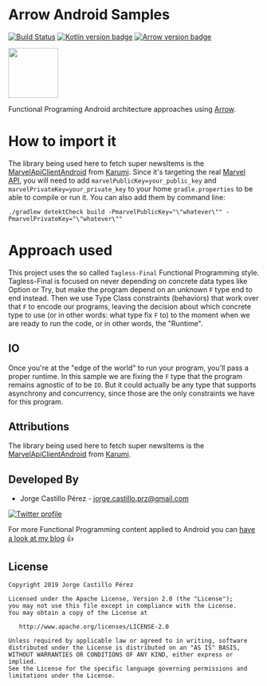 Arrow Android Samples
=====================
[![Build Status](https://travis-ci.org/JorgeCastilloPrz/ArrowAndroidSamples.svg?branch=improve-reader-usage)](https://travis-ci.org/JorgeCastilloPrz/ArrowAndroidSamples)
[![Kotlin version badge](https://img.shields.io/badge/kotlin-1.3.50-blue.svg)](http://kotlinlang.org/)
[![Arrow version badge](https://img.shields.io/badge/arrow-0.10.2-blue.svg)](http://arrow-kt.io/)

<img height="100" src="https://avatars2.githubusercontent.com/u/29458023?v=4&amp;s=200" width="100">

Functional Programing Android architecture approaches using [Arrow](http://arrow-kt.io/).

# How to import it

The library being used here to fetch super newsItems is the [MarvelApiClientAndroid](https://github.com/Karumi/MarvelApiClientAndroid)
from [Karumi](https://github.com/Karumi). Since it's targeting the real [Marvel API](https://developer.marvel.com/), 
you will need to add `marvelPublicKey=your_public_key` and `marvelPrivateKey=your_private_key` to 
your home `gradle.properties` to be able to compile or run it. You can also add them by command line: 

`./gradlew detektCheck build -PmarvelPublicKey="\"whatever\"" -PmarvelPrivateKey="\"whatever\""`

# Approach used

This project uses the so called `Tagless-Final` Functional Programming style. Tagless-Final is focused on never depending on concrete data types like Option or Try, but make the program depend on an unknown `F` type end to end instead. Then we use Type Class constraints (behaviors) that work over that `F` to encode our programs, leaving the decision about which concrete type to use (or in other words: what type fix `F` to) to the moment when we are ready to run the code, or in other words, the "Runtime".

## IO

Once you're at the "edge of the world" to run your program, you'll pass a proper runtime. In this sample we are fixing the `F` type that the program remains agnostic of to be `IO`. But it could actually be any type that supports asynchrony and concurrency, since those are the only constraints we have for this program.

Attributions
------------
The library being used here to fetch super newsItems is the [MarvelApiClientAndroid](https://github.com/Karumi/MarvelApiClientAndroid)
from [Karumi](https://github.com/Karumi).

Developed By
------------
* Jorge Castillo Pérez - <jorge.castillo.prz@gmail.com>

<a href="https://twitter.com/jorgecastillopr">
  <img alt="Twitter profile" src="https://github.com/JorgeCastilloPrz/KotlinAndroidFunctional/blob/master/assets/twitter_logo.png" />
</a>

For more Functional Programming content applied to Android you can [have a look at my blog](https://jorgecastillo.dev) 👍

License
-------

    Copyright 2019 Jorge Castillo Pérez

    Licensed under the Apache License, Version 2.0 (the "License");
    you may not use this file except in compliance with the License.
    You may obtain a copy of the License at

       http://www.apache.org/licenses/LICENSE-2.0

    Unless required by applicable law or agreed to in writing, software
    distributed under the License is distributed on an "AS IS" BASIS,
    WITHOUT WARRANTIES OR CONDITIONS OF ANY KIND, either express or implied.
    See the License for the specific language governing permissions and
    limitations under the License.
